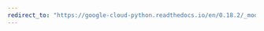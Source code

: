 ```yaml
---
redirect_to: "https://google-cloud-python.readthedocs.io/en/0.18.2/_modules/gcloud/storage/acl.html"
---
```

